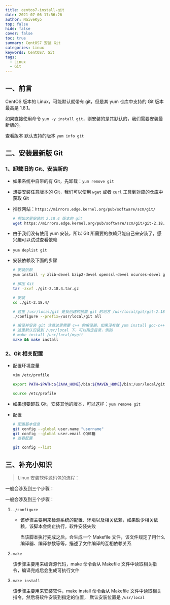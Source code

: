 ```yaml
---
title: centos7-install-git
date: 2021-07-06 17:56:26
author: NaiveKyo
top: false
hide: false
cover: false
toc: true
summary: CentOS7 安装 Git
categories: Linux
keywords: CentOS7、Git
tags:
  - Linux
  - Git
---
```




## 一、前言

CentOS 版本的 Linux，可能默认就带有 git，但是其 yum 仓库中支持的 Git 版本最高是 1.8.1。

如果直接使用命令 `yum -y install git`，则安装的是其默认的，我们需要安装最新版的。

查看版本 默认支持的版本 `yum info git`



## 二、安装最新版 Git

### 1、卸载旧的 Git、安装新的

- 如果系统中自带的有 Git，先卸载：`yum remove git`

- 想要安装任意版本的 Git，我们可以使用 `wget` 或者 `curl` 工具到对应的仓库中获取 Git

- 推荐网站：`https://mirrors.edge.kernel.org/pub/software/scm/git/`

  ```bash
  # 例如这里安装的 2.18.4 版本的 git
  wget https://mirrors.edge.kernel.org/pub/software/scm/git/git-2.18.4.tar.gz
  ```

- 由于我们没有使用 yum 安装，所以 Git 所需要的依赖只能自己来安装了，感兴趣可以试试查看依赖 

- `yum deplist git`

- 安装依赖及下面的步骤

  ```bash
  # 安装依赖
  yum install -y zlib-devel bzip2-devel openssl-devel ncurses-devel gcc perl-ExtUtils-MakeMaker package
  
  # 解压 Git
  tar -zxvf ./git-2.18.4.tar.gz
  
  # 安装
  cd ./git-2.18.4/
  
  # 这里 /usr/local/git 是我创建的放置 git 的地方 /usr/local/git/git-2.18.4
  ./configure --prefix=/usr/local/git all
  
  # 编译并安装 git 注意这里需要 c++ 的编译器，如果没有就 yum install gcc-c++
  # 这里默认安装到 /usr/local 下，可以指定目录，例如
  # make install /usr/local/mygit
  make && make install
  ```

  

### 2、Git 相关配置

- 配置环境变量

  ```bash
  vim /etc/profile
  
  export PATH=$PATH:${JAVA_HOME}/bin:${MAVEN_HOME}/bin:/usr/local/git/bin
  
  source /etc/profile
  ```

- 如果想要卸载 Git，安装其他的版本，可以这样：`yum remove git`

- 配置

  ```bash
  # 配置基本信息
  git config --global user.name "username"
  git config --global user.email QQ邮箱
  # 查看配置
  
  git config --list
  ```

  





## 三、补充小知识

> Linux 安装软件源码包的流程：

一般会涉及到三个步骤：

一般会涉及到三个步骤：

1. `./configure`

   - 该步骤主要用来检测系统的配置、环境以及相关依赖，如果缺少相关依赖，该脚本会终止执行，软件安装失败

     当该脚本执行完成之后，会生成一个 Makefile 文件，该文件规定了用什么编译器、编译参数等等，描述了文件编译的互相依赖关系

2. `make`

   该步骤主要用来编译源代码，make 命令会从 Makefile 文件中读取相关指令，编译完成后会生成可执行文件

3. `make install`

   该步骤主要用来安装软件，make install 命令会从 Makefile 文件中读取相关指令，然后将软件安装到指定的位置， 默认安装位置是 `/usr/local`


